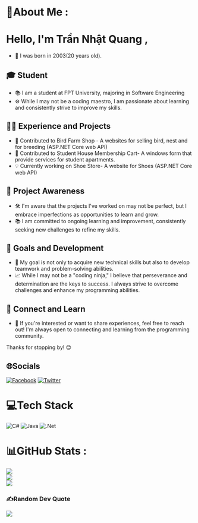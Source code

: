 # 💫About Me :
# Hello, I'm Trần Nhật Quang , 
- 🎂 I was born in 2003(20 years old).
## 🎓 Student
- 📚 I am a student at FPT University, majoring in Software Engineering
- ⚙️ While I may not be a coding maestro, I am passionate about learning and consistently strive to improve my skills.

## 👨‍💻 Experience and Projects

- 💼 Contributed to Bird Farm Shop -  A websites for selling bird, nest and for breeding (ASP.NET Core web API)
- 💼 Contributed to Student House Membership Cart-  A windows form that provide services for student apartments.
- 💡 Currently working on  Shoe Store- A website for Shoes (ASP.NET Core web API)
## 📝 Project Awareness

- 🛠️ I'm aware that the projects I've worked on may not be perfect, but I embrace imperfections as opportunities to learn and grow.
- 📚 I am committed to ongoing learning and improvement, consistently seeking new challenges to refine my skills.

## 🌱 Goals and Development

- 🌟 My goal is not only to acquire new technical skills but also to develop teamwork and problem-solving abilities.
- 📈 While I may not be a "coding ninja," I believe that perseverance and determination are the keys to success. I always strive to overcome challenges and enhance my programming abilities.


## 🤝 Connect and Learn

- 👋 If you're interested or want to share experiences, feel free to reach out! I'm always open to connecting and learning from the programming community.

Thanks for stopping by! 😊


## 🌐Socials
[![Facebook](https://img.shields.io/badge/Facebook-%231877F2.svg?logo=Facebook&logoColor=white)](https://facebook.com/https://www.facebook.com/) [![Twitter](https://img.shields.io/badge/Twitter-%231DA1F2.svg?logo=Twitter&logoColor=white)](https://twitter.com/https://twitter.com/TrnNhtQ90819279) 

# 💻Tech Stack
![C#](https://img.shields.io/badge/c%23-%23239120.svg?style=for-the-badge&logo=c-sharp&logoColor=white) ![Java](https://img.shields.io/badge/java-%23ED8B00.svg?style=for-the-badge&logo=java&logoColor=white) ![.Net](https://img.shields.io/badge/.NET-5C2D91?style=for-the-badge&logo=.net&logoColor=white)
# 📊GitHub Stats :
![](https://github-readme-stats.vercel.app/api?username=MetRyan&theme=tokyonight&hide_border=false&include_all_commits=false&count_private=false)<br/>
![](https://github-readme-streak-stats.herokuapp.com/?user=MetRyan&theme=tokyonight&hide_border=false)<br/>
![](https://github-readme-stats.vercel.app/api/top-langs/?username=MetRyan&theme=tokyonight&hide_border=false&include_all_commits=false&count_private=false&layout=compact)

### ✍️Random Dev Quote
![](https://quotes-github-readme.vercel.app/api?type=horizontal&theme=radical)
